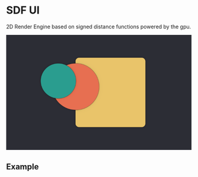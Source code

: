 # SDF UI

2D Render Engine based on signed distance functions powered by the gpu.

<img src="./img.png" width="500" >

## Example

```python:sandbox.py

```
